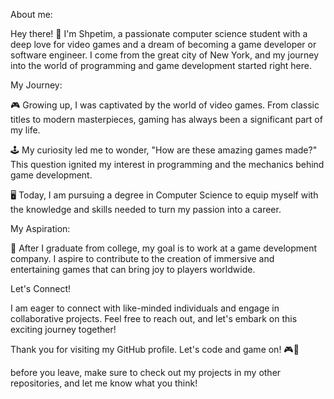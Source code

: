 About me:

Hey there! 👋 I'm Shpetim, a passionate computer science student with a deep love for video games and a dream of becoming a game developer or software engineer. I come from the great city of New York, and my journey into the world of programming and game development started right here.


My Journey:

🎮 Growing up, I was captivated by the world of video games. From classic titles to modern masterpieces, gaming has always been a significant part of my life.

🕹️ My curiosity led me to wonder, "How are these amazing games made?" This question ignited my interest in programming and the mechanics behind game development.

🖥️ Today, I am pursuing a degree in Computer Science to equip myself with the knowledge and skills needed to turn my passion into a career.


My Aspiration:

🚀 After I graduate from college, my goal is to work at a game development company. I aspire to contribute to the creation of immersive and entertaining games that can bring joy to players worldwide.


Let's Connect!

I am eager to connect with like-minded individuals and engage in collaborative projects. Feel free to reach out, and let's embark on this exciting journey together!

Thank you for visiting my GitHub profile. Let's code and game on! 🎮🚀

before you leave, make sure to check out my projects in my other repositories, and let me know what you think!

<!---
gitShpetim/gitShpetim is a ✨ special ✨ repository because its `README.md` (this file) appears on your GitHub profile.
You can click the Preview link to take a look at your changes.
--->
